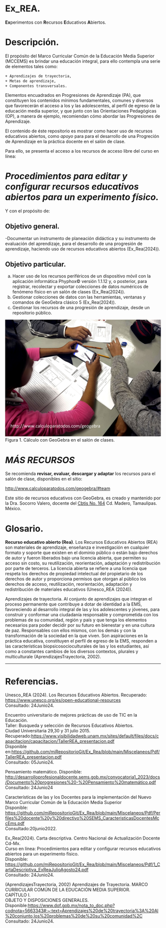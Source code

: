# Ex_REA. 

**Ex**perimentos con **R**ecursos **E**ducativos **A**biertos. 

# Descripción.

El propósito del Marco Curricular Común de la Educación Media Superior (MCCEMS) es brindar 
una educación integral, para ello contempla una serie de elementos tales como:

	+ Aprendizajes de trayectoria,
	+ Metas de aprendizaje,
	+ Componentes transversales.

Elementos encuadrados en Progresiones de Aprendizaje (PA), que constituyen los contenidos mínimos 
fundamentales, comunes y diversos que favorecerán el acceso a los y las adolescentes, al perfil de 
egreso de la educación media superior, y que junto con las Orientaciones Pedagógicas (OP), 
a manera de ejemplo, recomiendan cómo abordar las Progresiones de Aprendizaje.

El contenido de éste repositorio es mostrar como hacer uso de recursos educativos abiertos, 
como _apoyo_ para para el desarrollo de una Progreción de Aprendizaje en la práctica docente en el salón de clase.

Para ello, se presenta el acceso a los recursos de acceso libre del curso en línea: 

# _Procedimientos para editar y configurar recursos educativos abiertos para un experimento físico._

Y con el propósito de:

## Objetivo general. 

-Documentar un instrumento de planeación didáctica y su instrumento de evaluación del aprendizaje, para el desarrollo 
de una progresión de aprendizaje, haciendo uso de recursos educativos abiertos (Ex_Rea(2024)). 

## Objetivo particular. 

<ol type="a">
  <li> Hacer uso de los recursos periféricos de un dispositivo móvil 
      con la aplicación informática Phyphox© versión 1.1.12 y, o posterior, para 
	  registrar, recolectar y exportar colecciones de datos numéricos 
	  de fenómeno físico en un salón de clases (Ex_Rea(2024)). </li>
  <li> Gestionar colecciones de datos con las herramientas, 
	   ventanas y comandos de GeoGebra clásico 5 (Ex_Rea(2024)). </li>
  <li> Gestionar los recursos de una progresión de aprendizaje, desde un repositorio público. </li> 
</ol>


![cálculo con GeoGebra](https://github.com/miRepositorioGit/Ex_Rea/blob/main/Miscelaneos/Img/pic_alumnos1.jpg) 
</br>
Figura 1. Cálculo con GeoGebra en el salón de clases.
</br>


# _MÁS RECURSOS_ 

Se recomienda **revisar, evaluar, descargar y adaptar** los recursos para el salón de clase, disponibles en el sitio:

http://www.calculoparatodos.com/geogebra/#team 

Este sitio de recursos educativos con GeoGebra, es creado y mantenido por la Dra. Socorro Valero, 
docente del [Cbtis No. 164](https://cbtis164.edu.mx/web/) Cd. Madero, Tamaulipas. México.


# Glosario.

**Recurso educativo abierto (Rea)**.
	Los Recursos Educativos Abiertos (REA) son materiales de aprendizaje, 
	enseñanza e investigación en cualquier formato y soporte que existen 
	en el dominio público o están bajo derechos de autor y fueron 
	liberados bajo una licencia abierta, que permiten su acceso sin costo,
	su reutilización, reorientación, adaptación y redistribución por parte
	de terceros. 	La licencia abierta se refiere a una licencia que 
	respeta los derechos de propiedad intelectual del propietario de los 
	derechos de autor y proporciona permisos que otorgan al público los 
	derechos de acceso, reutilización, reorientación, adaptación y 
	redistribución de materiales educativos (Unesco_REA (2024)).

Aprendizajes de trayectoria.
	Al conjunto de aprendizajes que integran el proceso permanente que 
	contribuye a dotar de identidad a la EMS, favoreciendo al desarrollo 
	integral de las y los adolescentes y jóvenes, para construir y conformar 
	una ciudadanía responsable y comprometida con los problemas de su comunidad, 
	región y país y que tenga los elementos necesarios para poder decidir por su 
	futuro en bienestar y en una cultura de paz. Responsables con ellos mismos, 
	con los demás y con la transformación de la sociedad en la que viven. 
	Son aspiraciones en la práctica educativa, constituyen el perfil de egreso 
	de la EMS, responden a las características biopsicosocioculturales de las 
	y los estudiantes, así como a constantes cambios de los diversos contextos, 
	plurales y multiculturale (AprendizajesTrayectoria, 2002).
***
	
# Referencias.

Unesco_REA (2024).
Los Recursos Educativos Abiertos.
Recuperado: https://www.unesco.org/es/open-educational-resources </br>
Consultado: 24Junio24.

Encuentro universitario de mejores prácticas de uso de TIC en la Educación.</br>
Taller: Busqueda y selección de Recursos Educativos Abiertos.</br>
Ciudad Universitaria 29,30 y 31 julio 2015.</br>
Recuperado:https://www.visibilidadweb.unam.mx/sites/default/files/docs/capacitacion/capacitacion/TallerREA_presentacion.pdf </br>
Disponible en:https://github.com/miRepositorioGit/Ex_Rea/blob/main/Miscelaneos/Pdf/TallerREA_presentacion.pdf </br>
Consultado: 05Junio24.</br>

Pensamiento matemático.
Disponible:
http://desarrolloprofesionaldocente.sems.gob.mx/convocatoria1_2023/docs/Documento%20progresiones%20-%20Pensamiento%20matemático.pdf </br>
Consultado: 24Junio24 </br>

Características de las y los Docentes para la implementación del Nuevo Marco Curricular Común de la Educación Media Superior </br>
Disponible: https://github.com/miRepositorioGit/Ex_Rea/blob/main/Miscelaneos/Pdf/Perfiles%20docente%20y%20directivo%20SEMS_CaracteristicasDocentesMccEms.pdf </br>
Consultado:20junio2022. </br>

Ex_Rea(2024). Carta descriptiva. Centro Nacional de Actualización Docente Cd-Mx. </br>
Curso en línea: Procedimientos para editar y configurar recursos educativos abiertos para un experimento físico. </br>
Disponible: https://github.com/miRepositorioGit/Ex_Rea/blob/main/Miscelaneos/Pdf/1_CartaDescriptiva_ExReaJulioAgosto24.pdf </br>
Consultado: 24Junio24. </br>

(AprendizajesTrayectoria, 2002) Aprendizajes de Trayectoria.
MARCO CURRICULAR COMÚN DE LA EDUCACIÓN MEDIA SUPERIOR.</br>
CAPÍTULO I.</br>
OBJETO Y DISPOSICIONES GENERALES.</br>
Disponible:https://www.dof.gob.mx/nota_to_doc.php?codnota=5663343#:~:text=Aprendizajes%20de%20trayectoria%3A%20Al%20conjunto,los%20problemas%20de%20su%20comunidad%2C </br>
Consultado: 24Junio24. </br>